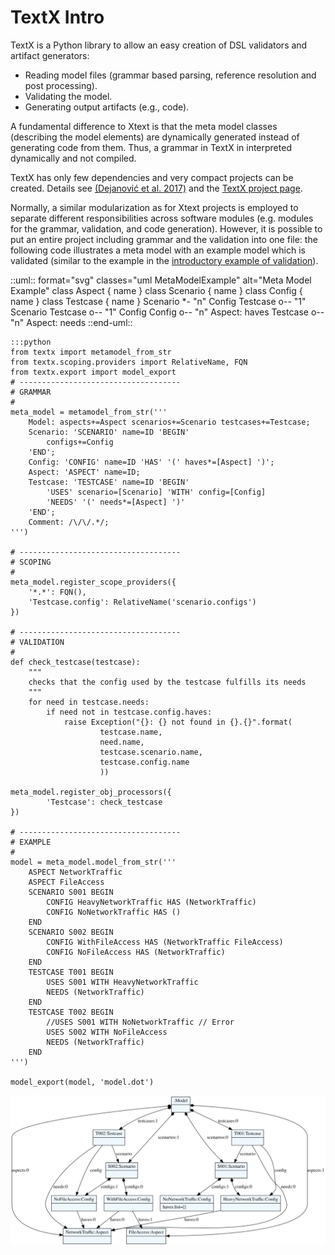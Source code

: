 # TextX Intro

TextX is a Python library to allow an easy creation of
DSL validators and artifact generators:

  * Reading model files (grammar based parsing, reference resolution and post processing).
  * Validating the model.
  * Generating output artifacts (e.g., code).
  
A fundamental difference to Xtext is that the
meta model classes (describing the model elements)
are dynamically generated instead of generating code
from them. Thus, a grammar in TextX in interpreted dynamically 
and not compiled.

TextX has only few dependencies and very compact 
projects can be created. Details see
[(Dejanović et al. 2017)](references.md#dejanovic2017)
and the [TextX project page](references.md#textx).

Normally, a similar modularization as for Xtext projects 
is employed to separate different responsibilities across
software modules (e.g. modules for the 
grammar, validation, and code generation). 
However, it is possible to put an entire project
including grammar and the validation into one file:
the following code illustrates a meta model with an example model
which is validated (similar to the example in the 
[introductory example of validation](basics.md#validation)).

::uml:: format="svg" classes="uml MetaModelExample" alt="Meta Model Example"
class Aspect {
  name
}
class Scenario {
  name
}
class Config {
  name
}
class Testcase {
 name
}
Scenario *- "n" Config
Testcase o-- "1" Scenario
Testcase o-- "1" Config
Config o-- "n" Aspect: haves
Testcase o-- "n" Aspect: needs
::end-uml::

    :::python
    from textx import metamodel_from_str
    from textx.scoping.providers import RelativeName, FQN
    from textx.export import model_export
    # ------------------------------------
    # GRAMMAR
    #
    meta_model = metamodel_from_str('''
        Model: aspects+=Aspect scenarios+=Scenario testcases+=Testcase;
        Scenario: 'SCENARIO' name=ID 'BEGIN' 
            configs+=Config
        'END';
        Config: 'CONFIG' name=ID 'HAS' '(' haves*=[Aspect] ')';
        Aspect: 'ASPECT' name=ID;
        Testcase: 'TESTCASE' name=ID 'BEGIN'
            'USES' scenario=[Scenario] 'WITH' config=[Config]
            'NEEDS' '(' needs*=[Aspect] ')'
        'END';
        Comment: /\/\/.*/;
    ''')
    
    # ------------------------------------
    # SCOPING
    #
    meta_model.register_scope_providers({
        '*.*': FQN(),
        'Testcase.config': RelativeName('scenario.configs')
    })
    
    # ------------------------------------
    # VALIDATION
    #
    def check_testcase(testcase):
        """
        checks that the config used by the testcase fulfills its needs
        """
        for need in testcase.needs:
            if need not in testcase.config.haves:
                raise Exception("{}: {} not found in {}.{}".format(
                        testcase.name,
                        need.name, 
                        testcase.scenario.name,
                        testcase.config.name
                        ))
    
    meta_model.register_obj_processors({
            'Testcase': check_testcase
    })
    
    # ------------------------------------
    # EXAMPLE
    #
    model = meta_model.model_from_str('''
        ASPECT NetworkTraffic
        ASPECT FileAccess
        SCENARIO S001 BEGIN
            CONFIG HeavyNetworkTraffic HAS (NetworkTraffic)
            CONFIG NoNetworkTraffic HAS ()
        END
        SCENARIO S002 BEGIN
            CONFIG WithFileAccess HAS (NetworkTraffic FileAccess)
            CONFIG NoFileAccess HAS (NetworkTraffic)
        END
        TESTCASE T001 BEGIN
            USES S001 WITH HeavyNetworkTraffic
            NEEDS (NetworkTraffic)
        END
        TESTCASE T002 BEGIN
            //USES S001 WITH NoNetworkTraffic // Error
            USES S002 WITH NoFileAccess
            NEEDS (NetworkTraffic)
        END
    ''')
    
    model_export(model, 'model.dot')

![model.dot](images/textx_simple_model_dot.svg "model.dot")
